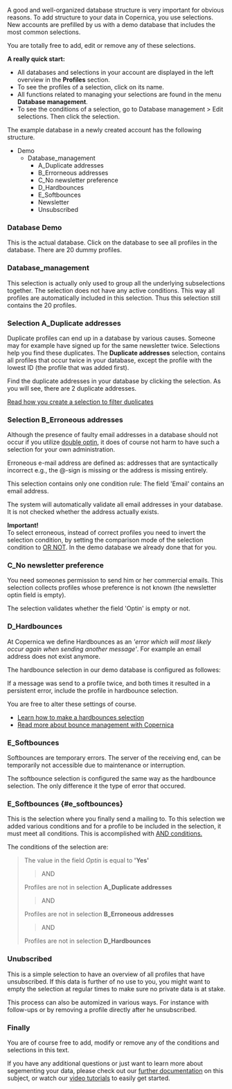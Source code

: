 A good and well-organized database structure is very important for
obvious reasons. To add structure to your data in Copernica, you use
selections. New accounts are prefilled by us with a demo database that
includes the most common selections.

You are totally free to add, edit or remove any of these selections.

**A really quick start:**

-   All databases and selections in your account are displayed in the
    left overview in the **Profiles** section.
-   To see the profiles of a selection, click on its name.
-   All functions related to managing your selections are found in the
    menu **Database management**.
-   To see the conditions of a selection, go to Database management \>
    Edit selections. Then click the selection.

The example database in a newly created account has the following
structure.

-   Demo
    -   Database\_management
        -   A\_Duplicate addresses
        -   B\_Errorneous addresses
        -   C\_No newsletter preference
        -   D\_Hardbounces
        -   E\_Softbounces
        -   Newsletter
        -   Unsubscribed

### Database Demo

This is the actual database. Click on the database to see all profiles
in the database. There are 20 dummy profiles.

### Database\_management

This selection is actually only used to group all the underlying
subselections together. The selection does not have any active
conditions. This way all profiles are automatically included in this
selection. Thus this selection still contains the 20 profiles.

### Selection A\_Duplicate addresses

Duplicate profiles can end up in a database by various causes. Someone
may for example have signed up for the same newsletter twice. Selections
help you find these duplicates. The **Duplicate addresses** selection,
contains all profiles that occur twice in your database, except the
profile with the lowest ID (the profile that was added first).

Find the duplicate addresses in your database by clicking the selection.
As you will see, there are 2 duplicate addresses.

[Read how you create a selection to filter
duplicates](./how-do-i-remove-duplicate-contacts-profiles)

### Selection B\_Erroneous addresses

Although the presence of faulty email addresses in a database should not
occur if you utilize [double
optin](./create-a-double-optin-for-new-subscribers),
it does of course not harm to have such a selection for your own
administration.

Erroneous e-mail address are defined as: addresses that are
syntactically incorrect e.g., the @-sign is missing or the address is
missing entirely.

This selection contains only one condition rule: The field 'Email'
contains an email address.

The system will automatically validate all email addresses in your
database. It is not checked whether the address actually exists.

**Important!**\
 To select erroneous, instead of correct profiles you need to invert the
selection condition, by setting the comparison mode of the selection
condition to [OR
NOT](https://www.copernica.com/en/blog/or-and-and-selection-conditions).
In the demo database we already done that for you.

### C\_No newsletter preference

You need someones permission to send him or her commercial emails. This
selection collects profiles whose preference is not known (the
newsletter optin field is empty).

The selection validates whether the field 'Optin' is empty or not.

### D\_Hardbounces

At Copernica we define Hardbounces as an *'error which will most likely
occur again when sending another message'*. For example an email address
does not exist anymore.

The hardbounce selection in our demo database is configured as followes:

If a message was send to a profile twice, and both times it resulted in
a persistent error, include the profile in hardbounce selection.

You are free to alter these settings of course.

-   [Learn how to make a hardbounces
    selection](./automatically-process-bounces)
-   [Read more about bounce management with
    Copernica](https://www.copernica.com/en/blog/bounce-management-with-copernica)

### E\_Softbounces

Softbounces are temporary errors. The server of the receiving end, can
be temporarily not accessible due to maintenance or interruption.

The softbounce selection is configured the same way as the hardbounce
selection. The only difference it the type of error that occured.

### E\_Softbounces {#e_softbounces}

This is the selection where you finally send a mailing to. To this
selection we added various conditions and for a profile to be included
in the selection, it must meet all conditions. This is accomplished with
[AND
conditions.](./or-and-and-selection-conditions)

The conditions of the selection are:

> The value in the field *Optin* is equal to **'Yes'**
>
> > AND
>
> Profiles are not in selection **A\_Duplicate addresses**
>
> > AND
>
> Profiles are not in selection **B\_Erroneous addresses**
>
> > AND
>
> Profiles are not in selection **D\_Hardbounces**

### Unubscribed

This is a simple selection to have an overview of all profiles that have
unsubscribed. If this data is further of no use to you, you might want
to empty the selection at regular times to make sure no private data is
at stake.

This process can also be automized in various ways. For instance with
follow-ups or by removing a profile directly after he unsubscribed.

### Finally

You are of course free to add, modify or remove any of the conditions
and selections in this text.

If you have any additional questions or just want to learn more about
segementing your data, please check out our [further
documentation](https://www.copernica.com/en/blog/selections-and-miniselections)
on this subject, or watch our [video
tutorials](./video-tutorials) to
easily get started.
